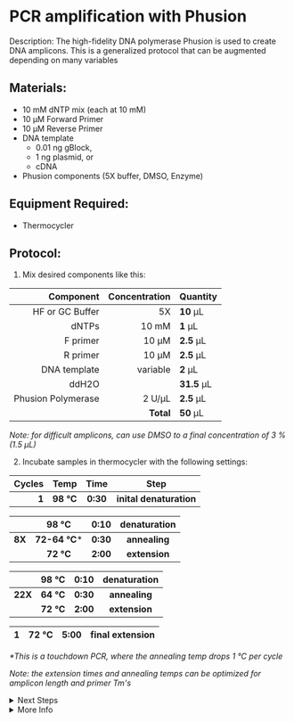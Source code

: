 PCR amplification with Phusion
================================================================================
Description: The high-fidelity DNA polymerase Phusion is used to create DNA amplicons.
This is a generalized protocol that can be augmented depending on many variables

Materials:
--------------------------------------------------------------------------------
  * 10 mM dNTP mix (each at 10 mM)
  * 10 µM Forward Primer
  * 10 µM Reverse Primer
  * DNA template
    * 0.01 ng gBlock,
    * 1 ng plasmid, or
    * cDNA
  * Phusion components (5X buffer, DMSO, Enzyme)
  
Equipment Required:
--------------------------------------------------------------------------------

  * Thermocycler
  
Protocol:
--------------------------------------------------------------------------------
1. Mix desired components like this:

  | Component | Concentration | Quantity | 
  | ---------: | ---------: | :---------- |
  | HF or GC Buffer | 5X | **10**  µL | 
  | dNTPs | 10 mM | **1**  µL |
  | F primer | 10 µM | **2.5**  µL |
  | R primer | 10 µM | **2.5**  µL |
  | DNA template | variable | **2**  µL |
  | ddH2O || **31.5**  µL |
  | Phusion Polymerase | 2 U/µL | **2.5**  µL |
  || **Total** | **50** µL |
  
  <!-- : in the pipes specify justification -->
  <!-- **X** bolds the inside -->
  
  _Note: for difficult amplicons, can use DMSO to a final concentration of 3 % (1.5 µL)_
  
2. Incubate samples in thermocycler with the following settings:  

  | Cycles | Temp | Time | Step |
  | ---------: | :--------: | :---------: |:---------: |
  | **1** | **98 °C** | **0:30** | **inital denaturation** |
  
  || 98 °C | 0:10 | denaturation |
  | ---------: | :--------: | :---------: |:---------: |
  | **8X** | **72-64 °C*** | **0:30** | **annealing** |
  || **72 °C** | **2:00** | **extension** |
  
  | | 98 °C | 0:10 | denaturation |
  | ---------: | :--------: | :---------: |:---------: |
  | **22X** | **64 °C** | **0:30** | **annealing** |
  | | **72 °C** | **2:00** | **extension** |
 
  | 1 | 72 °C | 5:00 | final extension |
  | ---------: | :--------: | :---------: |:---------: |

  _*This is a touchdown PCR, where the annealing temp drops 1 °C per cycle_
  
  _Note: the extension times and annealing temps can be optimized for amplicon length and primer Tm's_
<!-- The text below creates dropdown lists for links to next steps or hyperlinks -->

<details>
  <summary>Next Steps</summary>
  
</p> <a href="../Gateway-Cloning/pDONR-BP-reaction.md">
pENTR Creation</a>

</p> <a href="https://www.neb.com/protocols/2015/12/08/quick-protocol-for-monarch-pcr-dna-cleanup-kit-5-g-t1030">
Monarch PCR Cleanup (NEB) </a>

</details>

<details>
  <summary>More Info</summary>
  
  <a href="https://www.neb.com/protocols/0001/01/01/pcr-protocol-m0530">
NEB Phusion Website</a>  

</details>
